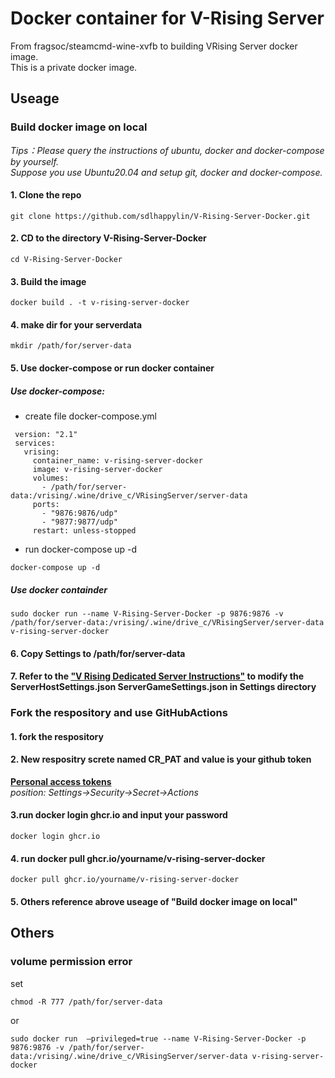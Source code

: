 # Docker container for V-Rising Server  
From fragsoc/steamcmd-wine-xvfb to building VRising Server docker image.  
This is a private docker image.  
## Useage  
### Build docker image on local  
*Tips：Please query the instructions of ubuntu, docker and docker-compose by yourself.*  
*Suppose you use Ubuntu20.04 and setup git, docker and docker-compose.*  
#### 1. Clone the repo  
    git clone https://github.com/sdlhappylin/V-Rising-Server-Docker.git
#### 2. CD to the directory V-Rising-Server-Docker  
    cd V-Rising-Server-Docker
#### 3. Build the image  
    docker build . -t v-rising-server-docker
#### 4. make dir for your serverdata  
    mkdir /path/for/server-data
#### 5. Use docker-compose or run docker container  
##### Use docker-compose:  
* create file docker-compose.yml  
```
 version: "2.1"
 services: 
   vrising: 
     container_name: v-rising-server-docker
     image: v-rising-server-docker
     volumes: 
       - /path/for/server-data:/vrising/.wine/drive_c/VRisingServer/server-data
     ports: 
       - "9876:9876/udp"
       - "9877:9877/udp"
     restart: unless-stopped
```  
* run docker-compose up -d  
```
docker-compose up -d
```  
##### Use docker containder  
    sudo docker run --name V-Rising-Server-Docker -p 9876:9876 -v /path/for/server-data:/vrising/.wine/drive_c/VRisingServer/server-data v-rising-server-docker
#### 6. Copy Settings to /path/for/server-data  
#### 7. Refer to the ["V Rising Dedicated Server Instructions"](https://github.com/StunlockStudios/vrising-dedicated-server-instructions)  to modify the ServerHostSettings.json ServerGameSettings.json in Settings directory  
### Fork the respository and use GitHubActions  
#### 1. fork the respository  
#### 2. New respositry screte named CR_PAT and value is your github token  
**[Personal access tokens](https://github.com/settings/tokens)**  
*position: Settings->Security->Secret->Actions*  
#### 3.run  docker login ghcr.io and input your password  
    docker login ghcr.io  
#### 4. run docker pull ghcr.io/yourname/v-rising-server-docker  
    docker pull ghcr.io/yourname/v-rising-server-docker  
#### 5. Others reference abrove useage of "Build docker image on local"  
## Others  
### volume permission error  
set  
```
chmod -R 777 /path/for/server-data
```  
or  
```
sudo docker run  –privileged=true --name V-Rising-Server-Docker -p 9876:9876 -v /path/for/server-data:/vrising/.wine/drive_c/VRisingServer/server-data v-rising-server-docker
```  
